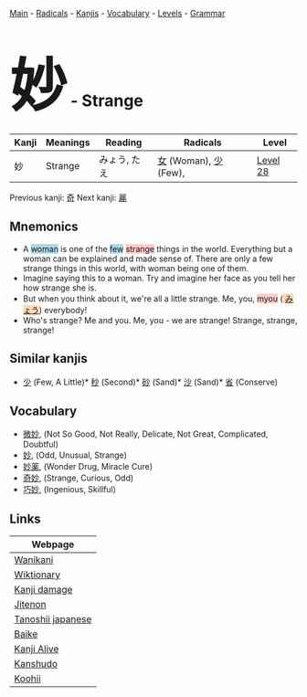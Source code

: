<style> bigfont {font-size: 100px}</style>
[Main](../README.md) -
[Radicals](../radicals.md) -
[Kanjis](../kanjis.md) -
[Vocabulary](../vocabulary.md) -
[Levels](../levels.md) -
[Grammar](../grammar.md)
# <bigfont> 妙</bigfont> - Strange 

| Kanji | Meanings | Reading | Radicals | Level |
| --- | --- | --- | --- | --- |
| 妙 | Strange | みょう, たえ | [女](../radicals/女.md) (Woman), [少](../radicals/少.md) (Few),  | [Level 28](../levels/wk_level28.md) |

Previous kanji: [奇](奇.md) Next kanji: [麗](麗.md) 

## Mnemonics
 * A <span style="background-color:#ADD8E6"> woman</span> is one of the <span style="background-color:#ADD8E6"> few</span> <span style="background-color:#ffcccb"> strange</span> things in the world. Everything but a woman can be explained and made sense of. There are only a few strange things in this world, with woman being one of them.
* Imagine saying this to a woman. Try and imagine her face as you tell her how strange she is.
* But when you think about it, we're all a little strange. Me, you, <span style="background-color:#ffcccb"> myou</span> (<span style="background-color:#fed8b1"> [みょう](https://jisho.org/search/みょう)</span>) everybody!
* Who's strange? Me and you. Me, you - we are strange! Strange, strange, strange!


## Similar kanjis
 * [少](少.md) (Few, A Little)* [秒](秒.md) (Second)* [砂](砂.md) (Sand)* [沙](沙.md) (Sand)* [省](省.md) (Conserve)


## Vocabulary
 * [微妙](../vocabulary/妙.md), (Not So Good, Not Really, Delicate, Not Great, Complicated, Doubtful)
* [妙](../vocabulary/妙.md), (Odd, Unusual, Strange)
* [妙薬](../vocabulary/妙.md), (Wonder Drug, Miracle Cure)
* [奇妙](../vocabulary/妙.md), (Strange, Curious, Odd)
* [巧妙](../vocabulary/妙.md), (Ingenious, Skillful)



## Links 

| Webpage |
| --- |
| [Wanikani          ](https://www.wanikani.com/kanji/妙) |
| [Wiktionary        ](https://en.wiktionary.org/wiki/妙) |
| [Kanji damage      ](http://www.kanjidamage.com/kanji/search?utf8=✓&q=妙) |
| [Jitenon           ](https://jitenon.com/kanji/妙) |
| [Tanoshii japanese ](https://www.tanoshiijapanese.com/dictionary/kanji.cfm?k=妙) |
| [Baike             ](https://baike.baidu.com/item/妙) |
| [Kanji Alive       ](https://app.kanjialive.com/妙) |
| [Kanshudo          ](https://www.kanshudo.com/searchmn?q=妙) |
| [Koohii            ](https://kanji.koohii.com/study/kanji/妙) |
